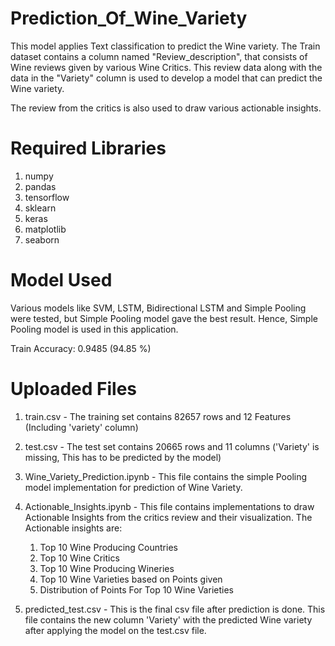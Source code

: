 # Prediction_Of_Wine_Variety

This model applies Text classification to predict the Wine variety. The Train dataset contains a column named "Review_description", that consists of Wine reviews given by various Wine Critics. This review data along with the data in the "Variety" column is used to develop a model that can predict the Wine variety.

The review from the critics is also used to draw various actionable insights.

# Required Libraries

1. numpy
2. pandas
3. tensorflow
4. sklearn
5. keras
6. matplotlib
7. seaborn

# Model Used

Various models like SVM, LSTM, Bidirectional LSTM and Simple Pooling were tested, but Simple Pooling model gave the best result. Hence, Simple Pooling model is used in this application.

Train Accuracy: 0.9485 (94.85 %)


# Uploaded Files

1. train.csv - The training set contains 82657 rows and 12 Features (Including 'variety' column)

2. test.csv - The test set contains 20665 rows and 11 columns ('Variety' is missing, This has to be predicted by the model)

3. Wine_Variety_Prediction.ipynb - This file contains the simple Pooling model implementation for prediction of Wine Variety.

4. Actionable_Insights.ipynb - This file contains implementations to draw Actionable Insights from the critics review and their visualization. The Actionable insights are:
   1) Top 10 Wine Producing Countries
   2) Top 10 Wine Critics
   3) Top 10 Wine Producing Wineries
   4) Top 10 Wine Varieties based on Points given
   5) Distribution of Points For Top 10 Wine Varieties
   
5. predicted_test.csv - This is the final csv file after prediction is done. This file contains the new column 'Variety' with the predicted Wine variety after applying the model on the test.csv file.
